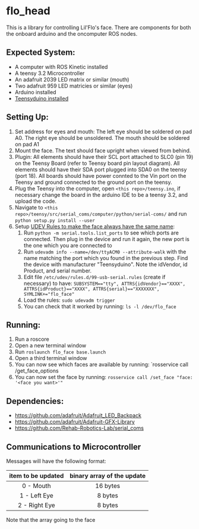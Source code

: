 # flo_head

This is a library for controlling Lil'Flo's face. There
are components for both the onboard arduino and the oncomputer
ROS nodes. 

## Expected System:
- A computer with ROS Kinetic installed
- A teensy 3.2 Microcontroller
- An adafruit 2039 LED matrix or similar (mouth)
- Two adafruit 959 LED matricies or similar (eyes)
- Arduino installed
- [Teensyduino installed](https://www.pjrc.com/teensy/td_download.html#linux_issues)

## Setting Up:
1. Set address for eyes and mouth: The left eye should be 
   soldered on pad A0. The right eye should be unsoldered. The 
   mouth should be soldered on pad A1
2. Mount the face. The text should face upright when viewed from
   behind. 
3. Plugin: All elements should have their SCL port attached to 
   SLC0 (pin 19) on the Teensy Board (refer to Teensy board
   pin layout diagram). All elements should have their SDA port
   plugged into SDA0 on the teensy (port 18). All boards should
   have power connted to the Vin port on the Teensy and ground
   connected to the ground port on the teensy. 
4. Plug the Teensy into the computer, open 
   `<this repo>/teensy.ino`, if necessary change the
   board in the arduino IDE to be a teensy 3.2, and upload the 
   code. 
5. Navigate to `<this repo>/teensy/src/serial_coms/computer/python/serial-coms/` 
   and run `python setup.py install --user`
6. Setup [UDEV Rules to make the face always have the same name](https://unix.stackexchange.com/a/183492):
    1. Run `python -m serial.tools.list_ports` to see which ports
       are connected. Then plug in the device and run it again,
       the new port is the one which you are connected to
    2. Run `udevadm info --name=/dev/ttyACM0 --attribute-walk` 
       with the name matching the port which you found in the 
       previous step. Find the device with manufacturer 
       "Teensyduino". Note the idVendor, id Product, and serial 
       number.
    3. Edit file `/etc/udev/rules.d/99-usb-serial.rules` (create if 
       necessary) to have:
       `SUBSYSTEM=="tty", ATTRS{idVendor}=="XXXX", ATTRS{idProduct}=="XXXX", ATTRS{serial}=="XXXXXXX", SYMLINK+="flo_face"`
    4. Load the rules: `sudo udevadm trigger`
    5. You can check that it worked by running: `ls -l /dev/flo_face`


## Running:
1. Run a roscore
2. Open a new terminal window
3. Run `roslaunch flo_face base.launch`
4. Open a third terminal window
5. You can now see which faces are available by running: 
   `rosservice call /get_face_options
6. You can now set the face by running: 
   `rosservice call /set_face "face: '<face you want>'"`
   


## Dependencies:
- https://github.com/adafruit/Adafruit_LED_Backpack
- https://github.com/adafruit/Adafruit-GFX-Library 
- https://github.com/Rehab-Robotics-Lab/serial_coms 

## Communications to Microcontroller
Messages will have the following format:

| item to be updated | binary array of the update |
|:------------------:|:--------------------------:|
| 0 - Mouth          | 16 bytes                   |
| 1 - Left Eye       | 8 bytes                    |
| 2 - Right Eye      | 8 bytes                    |

Note that the array going to the face 
